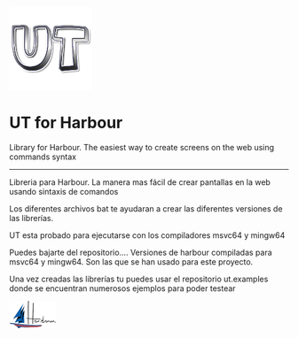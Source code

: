 ﻿![alt text](https://github.com/carles9000/ut/blob/main/files/images/ut_ico.png)

UT for Harbour
==============

Library for Harbour. The easiest way to create screens on the web using commands syntax

<hr>
Libreria para Harbour. La manera mas fácil de crear pantallas en la web usando sintaxis de comandos

Los diferentes archivos bat te ayudaran a crear las diferentes versiones de las  librerías.

UT esta probado para ejecutarse con los compiladores msvc64 y mingw64 

Puedes bajarte del repositorio…. Versiones de harbour compiladas para msvc64 y mingw64. Son las que se han usado para este proyecto.

Una vez creadas las librerías tu puedes usar el repositorio ut.examples donde se encuentran numerosos ejemplos para poder testear 



![alt text](https://github.com/carles9000/ut/blob/main/files/images/harbour_mini.png)